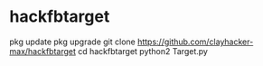 # hackfbtarget
pkg update 
pkg upgrade
git clone https://github.com/clayhacker-max/hackfbtarget
cd hackfbtarget
python2 Target.py
